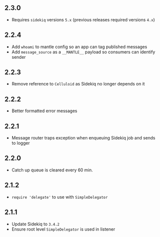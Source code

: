 2.3.0
-----------

- Requires `sidekiq` versions `5.x` (previous releases required versions `4.x`)

2.2.4
-----------

- Add `whoami` to mantle config so an app can tag published messages
- Add `message_source` as a `__MANTLE__` payload so consumers can identify sender

2.2.3
-----------

- Remove reference to `Celluloid` as Sidekiq no longer depends on it

2.2.2
-----------

- Better formatted error messages

2.2.1
-----------

- Message router traps exception when enqueuing Sidekiq job and sends to
    logger

2.2.0
-----------

- Catch up queue is cleared every 60 min.

2.1.2
-----------

- `require 'delegate'` to use with `SimpleDelegator`

2.1.1
-----------

- Update Sidekiq to `3.4.2`
- Ensure root level `SimpleDelegator` is used in listener

